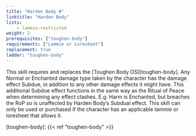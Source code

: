 ```yaml
---
title: "Harden Body #"
linktitle: "Harden Body"
lists:
    - lammie-restricted
weight: 2
prerequisites: ["toughen-body"]
requirements: ["Lammie or Loresheet"]
replacement: true
ladder: "toughen-body"
---
```

This skill requires and replaces the [Toughen Body OS][toughen-body]. Any Normal or Enchanted damage type taken by the character has the damage effect Subdue, in addition to any other damage effects it might have. This additional Subdue effect functions in the same way as the Ritual of Peace when determining any effect clashes. E.g. Harm is Enchanted, but breaches the RoP so is unaffected by Harden Body’s Subdual effect. This skill can only be used or purchased if the character has an applicable lammie or loresheet that allows it.

[toughen-body]: {{< ref "toughen-body" >}}